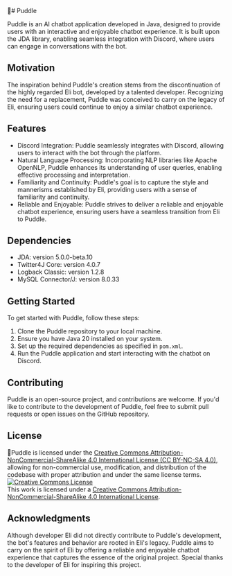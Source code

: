 # Puddle

Puddle is an AI chatbot application developed in Java, designed to provide users with an interactive and enjoyable chatbot experience. It is built upon the JDA library, enabling seamless integration with Discord, where users can engage in conversations with the bot.

## Motivation

The inspiration behind Puddle's creation stems from the discontinuation of the highly regarded Eli bot, developed by a talented developer. Recognizing the need for a replacement, Puddle was conceived to carry on the legacy of Eli, ensuring users could continue to enjoy a similar chatbot experience.

## Features

- Discord Integration: Puddle seamlessly integrates with Discord, allowing users to interact with the bot through the platform.
- Natural Language Processing: Incorporating NLP libraries like Apache OpenNLP, Puddle enhances its understanding of user queries, enabling effective processing and interpretation.
- Familiarity and Continuity: Puddle's goal is to capture the style and mannerisms established by Eli, providing users with a sense of familiarity and continuity.
- Reliable and Enjoyable: Puddle strives to deliver a reliable and enjoyable chatbot experience, ensuring users have a seamless transition from Eli to Puddle.

## Dependencies

- JDA: version 5.0.0-beta.10
- Twitter4J Core: version 4.0.7
- Logback Classic: version 1.2.8
- MySQL Connector/J: version 8.0.33

## Getting Started

To get started with Puddle, follow these steps:

1. Clone the Puddle repository to your local machine.
2. Ensure you have Java 20 installed on your system.
3. Set up the required dependencies as specified in `pom.xml`.
4. Run the Puddle application and start interacting with the chatbot on Discord.

## Contributing

Puddle is an open-source project, and contributions are welcome. If you'd like to contribute to the development of Puddle, feel free to submit pull requests or open issues on the GitHub repository.

## License
Puddle is licensed under the [Creative Commons Attribution-NonCommercial-ShareAlike 4.0 International License (CC BY-NC-SA 4.0)](LICENSE), allowing for non-commercial use, modification, and distribution of the codebase with proper attribution and under the same license terms.
<a rel="license" href="http://creativecommons.org/licenses/by-nc-sa/4.0/"><img alt="Creative Commons License" style="border-width:0" src="https://i.creativecommons.org/l/by-nc-sa/4.0/88x31.png" /></a><br />This work is licensed under a <a rel="license" href="http://creativecommons.org/licenses/by-nc-sa/4.0/">Creative Commons Attribution-NonCommercial-ShareAlike 4.0 International License</a>.

## Acknowledgments

Although developer Eli did not directly contribute to Puddle's development, the bot's features and behavior are rooted in Eli's legacy. Puddle aims to carry on the spirit of Eli by offering a reliable and enjoyable chatbot experience that captures the essence of the original project. Special thanks to the developer of Eli for inspiring this project.
